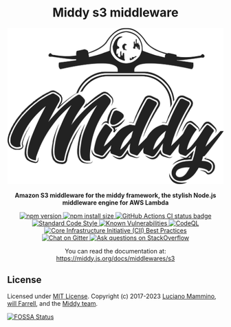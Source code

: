 <div align="center">
  <h1>Middy s3 middleware</h1>
  <img alt="Middy logo" src="https://raw.githubusercontent.com/middyjs/middy/main/docs/img/middy-logo.svg"/>
  <p><strong>Amazon S3 middleware for the middy framework, the stylish Node.js middleware engine for AWS Lambda</strong></p>
<p>
  <a href="https://www.npmjs.com/package/@middy/s3?activeTab=versions">
    <img src="https://badge.fury.io/js/%40middy%2Fs3.svg" alt="npm version" style="max-width:100%;">
  </a>
  <a href="https://packagephobia.com/result?p=@middy/s3">
    <img src="https://packagephobia.com/badge?p=@middy/s3" alt="npm install size" style="max-width:100%;">
  </a>
  <a href="https://github.com/middyjs/middy/actions/workflows/tests.yml">
    <img src="https://github.com/middyjs/middy/actions/workflows/tests.yml/badge.svg?branch=main&event=push" alt="GitHub Actions CI status badge" style="max-width:100%;">
  </a>
  <br/>
   <a href="https://standardjs.com/">
    <img src="https://img.shields.io/badge/code_style-standard-brightgreen.svg" alt="Standard Code Style"  style="max-width:100%;">
  </a>
  <a href="https://snyk.io/test/github/middyjs/middy">
    <img src="https://snyk.io/test/github/middyjs/middy/badge.svg" alt="Known Vulnerabilities" data-canonical-src="https://snyk.io/test/github/middyjs/middy" style="max-width:100%;">
  </a>
  <a href="https://github.com/middyjs/middy/actions/workflows/sast.yml">
    <img src="https://github.com/middyjs/middy/actions/workflows/sast.yml/badge.svg
?branch=main&event=push" alt="CodeQL" style="max-width:100%;">
  </a>
  <a href="https://bestpractices.coreinfrastructure.org/projects/5280">
    <img src="https://bestpractices.coreinfrastructure.org/projects/5280/badge" alt="Core Infrastructure Initiative (CII) Best Practices"  style="max-width:100%;">
  </a>
  <br/>
  <a href="https://gitter.im/middyjs/Lobby">
    <img src="https://badges.gitter.im/gitterHQ/gitter.svg" alt="Chat on Gitter" style="max-width:100%;">
  </a>
  <a href="https://stackoverflow.com/questions/tagged/middy?sort=Newest&uqlId=35052">
    <img src="https://img.shields.io/badge/StackOverflow-[middy]-yellow" alt="Ask questions on StackOverflow" style="max-width:100%;">
  </a>
</p>
<p>You can read the documentation at: <a href="https://middy.js.org/docs/middlewares/s3">https://middy.js.org/docs/middlewares/s3</a></p>
</div>

## License

Licensed under [MIT License](LICENSE). Copyright (c) 2017-2023 [Luciano Mammino](https://github.com/lmammino), [will Farrell](https://github.com/willfarrell), and the [Middy team](https://github.com/middyjs/middy/graphs/contributors).

<a href="https://app.fossa.io/projects/git%2Bgithub.com%2Fmiddyjs%2Fmiddy?ref=badge_large">
  <img src="https://app.fossa.io/api/projects/git%2Bgithub.com%2Fmiddyjs%2Fmiddy.svg?type=large" alt="FOSSA Status"  style="max-width:100%;">
</a>
